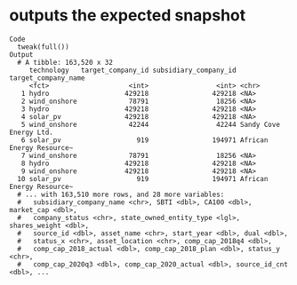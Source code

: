 # outputs the expected snapshot

    Code
      tweak(full())
    Output
      # A tibble: 163,520 x 32
         technology   target_company_id subsidiary_company_id target_company_name     
         <fct>                    <int>                 <int> <chr>                   
       1 hydro                   429218                429218 <NA>                    
       2 wind_onshore             78791                 18256 <NA>                    
       3 hydro                   429218                429218 <NA>                    
       4 solar_pv                429218                429218 <NA>                    
       5 wind_onshore             42244                 42244 Sandy Cove Energy Ltd.  
       6 solar_pv                   919                194971 African Energy Resource~
       7 wind_onshore             78791                 18256 <NA>                    
       8 hydro                   429218                429218 <NA>                    
       9 wind_onshore            429218                429218 <NA>                    
      10 solar_pv                   919                194971 African Energy Resource~
      # ... with 163,510 more rows, and 28 more variables:
      #   subsidiary_company_name <chr>, SBTI <dbl>, CA100 <dbl>, market_cap <dbl>,
      #   company_status <chr>, state_owned_entity_type <lgl>, shares_weight <dbl>,
      #   source_id <dbl>, asset_name <chr>, start_year <dbl>, dual <dbl>,
      #   status_x <chr>, asset_location <chr>, comp_cap_2018q4 <dbl>,
      #   comp_cap_2018_actual <dbl>, comp_cap_2018_plan <dbl>, status_y <chr>,
      #   comp_cap_2020q3 <dbl>, comp_cap_2020_actual <dbl>, source_id_cnt <dbl>, ...

